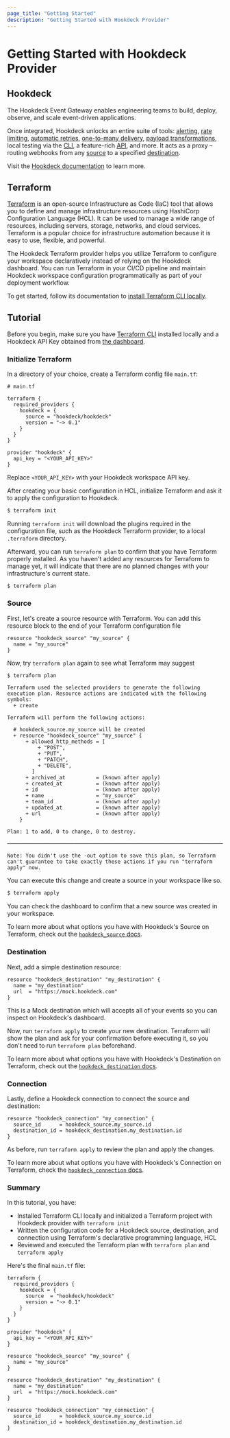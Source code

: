 ```yaml
---
page_title: "Getting Started"
description: "Getting Started with Hookdeck Provider"
---
```


# Getting Started with Hookdeck Provider

## Hookdeck

The Hookdeck Event Gateway enables engineering teams to build, deploy, observe, and scale event-driven applications.

Once integrated, Hookdeck unlocks an entire suite of tools: [alerting](https://hookdeck.com/docs/notifications), [rate limiting](https://hookdeck.com/docs/set-a-rate-limit), [automatic retries](https://hookdeck.com/docs/automatically-retry-events), [one-to-many delivery](https://hookdeck.com/docs/create-a-destination), [payload transformations](https://hookdeck.com/docs/transformations), local testing via the [CLI](https://hookdeck.com/docs/using-the-cli), a feature-rich [API](https://hookdeck.com/docs/using-the-api), and more. It acts as a proxy – routing webhooks from any [source](https://hookdeck.com/docs/sources) to a specified [destination](destinations).

Visit the [Hookdeck documentation](https://hookdeck.com/docs/introduction) to learn more.

## Terraform

[Terraform](https://developer.hashicorp.com/terraform/intro) is an open-source Infrastructure as Code (IaC) tool that allows you to define and manage infrastructure resources using HashiCorp Configuration Language (HCL). It can be used to manage a wide range of resources, including servers, storage, networks, and cloud services. Terraform is a popular choice for infrastructure automation because it is easy to use, flexible, and powerful.

The Hookdeck Terraform provider helps you utilize Terraform to configure your workspace declaratively instead of relying on the Hookdeck dashboard. You can run Terraform in your CI/CD pipeline and maintain Hookdeck workspace configuration programmatically as part of your deployment workflow.

To get started, follow its documentation to [install Terraform CLI locally](https://developer.hashicorp.com/terraform/downloads).

## Tutorial

Before you begin, make sure you have [Terraform CLI](https://developer.hashicorp.com/terraform/downloads) installed locally and a Hookdeck API Key obtained from [the dashboard](https://dashboard/hookdeck.com/workspace/secrets).

### Initialize Terraform

In a directory of your choice, create a Terraform config file `main.tf`:

```hcl
# main.tf

terraform {
  required_providers {
    hookdeck = {
      source = "hookdeck/hookdeck"
      version = "~> 0.1"
    }
  }
}

provider "hookdeck" {
  api_key = "<YOUR_API_KEY>"
}
```

Replace `<YOUR_API_KEY>` with your Hookdeck workspace API key.

After creating your basic configuration in HCL, initialize Terraform and ask it to apply the configuration to Hookdeck.

```sh
$ terraform init
```

Running `terraform init` will download the plugins required in the configuration file, such as the Hookdeck Terraform provider, to a local `.terraform` directory.

Afterward, you can run `terraform plan` to confirm that you have Terraform properly installed. As you haven't added any resources for Terraform to manage yet, it will indicate that there are no planned changes with your infrastructure's current state.

```
$ terraform plan
```

### Source

First, let's create a source resource with Terraform. You can add this resource block to the end of your Terraform configuration file

```hcl
resource "hookdeck_source" "my_source" {
  name = "my_source"
}
```

Now, try `terraform plan` again to see what Terraform may suggest

```sh
$ terraform plan
```

```
Terraform used the selected providers to generate the following execution plan. Resource actions are indicated with the following symbols:
  + create

Terraform will perform the following actions:

  # hookdeck_source.my_source will be created
  + resource "hookdeck_source" "my_source" {
      + allowed_http_methods = [
          + "POST",
          + "PUT",
          + "PATCH",
          + "DELETE",
        ]
      + archived_at          = (known after apply)
      + created_at           = (known after apply)
      + id                   = (known after apply)
      + name                 = "my_source"
      + team_id              = (known after apply)
      + updated_at           = (known after apply)
      + url                  = (known after apply)
    }

Plan: 1 to add, 0 to change, 0 to destroy.

─────────────────────────────────────────────────────────────────────────────────────────────────────────────────────────────────────────────────────────────────────────────────────────────────────────────────────────────────

Note: You didn't use the -out option to save this plan, so Terraform can't guarantee to take exactly these actions if you run "terraform apply" now.
```

You can execute this change and create a source in your workspace like so.

```sh
$ terraform apply
```

You can check the dashboard to confirm that a new source was created in your workspace.

To learn more about what options you have with Hookdeck's Source on Terraform, check out the [`hookdeck_source` docs](https://registry.terraform.io/providers/hookdeck/hookdeck/latest/docs/resources/source).

### Destination

Next, add a simple destination resource:

```hcl
resource "hookdeck_destination" "my_destination" {
  name = "my_destination"
  url  = "https://mock.hookdeck.com"
}
```

This is a Mock destination which will accepts all of your events so you can inspect on Hookdeck's dashboard.

Now, run `terraform apply` to create your new destination. Terraform will show the plan and ask for your confirmation before executing it, so you don't need to run `terraform plan` beforehand.

To learn more about what options you have with Hookdeck's Destination on Terraform, check out the [`hookdeck_destination` docs](https://registry.terraform.io/providers/hookdeck/hookdeck/latest/docs/resources/destination).

### Connection

Lastly, define a Hookdeck connection to connect the source and destination:

```hcl
resource "hookdeck_connection" "my_connection" {
  source_id      = hookdeck_source.my_source.id
  destination_id = hookdeck_destination.my_destination.id
}
```

As before, run `terraform apply` to review the plan and apply the changes.

To learn more about what options you have with Hookdeck's Connection on Terraform, check the [`hookdeck_connection` docs](https://registry.terraform.io/providers/hookdeck/hookdeck/latest/docs/resources/connection).

### Summary

In this tutorial, you have:

- Installed Terraform CLI locally and initialized a Terraform project with Hookdeck provider with `terraform init`
- Written the configuration code for a Hookdeck source, destination, and connection using Terraform's declarative programming language, HCL
- Reviewed and executed the Terraform plan with `terraform plan` and `terraform apply`

Here's the final `main.tf` file:

```
terraform {
  required_providers {
    hookdeck = {
      source  = "hookdeck/hookdeck"
      version = "~> 0.1"
    }
  }
}

provider "hookdeck" {
  api_key = "<YOUR_API_KEY>"
}

resource "hookdeck_source" "my_source" {
  name = "my_source"
}

resource "hookdeck_destination" "my_destination" {
  name = "my_destination"
  url  = "https://mock.hookdeck.com"
}

resource "hookdeck_connection" "my_connection" {
  source_id      = hookdeck_source.my_source.id
  destination_id = hookdeck_destination.my_destination.id
}
```
